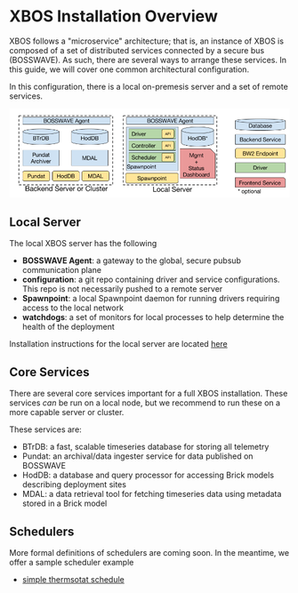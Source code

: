 # XBOS Installation Overview

XBOS follows a "microservice" architecture; that is, an instance of XBOS is composed of a set of distributed services connected by a secure bus (BOSSWAVE).
As such, there are several ways to arrange these services. In this guide, we will cover one common architectural configuration.

In this configuration, there is a local on-premesis server and a set of remote services.

![](/assets/XBOSservices.png)

## Local Server

The local XBOS server has the following

- **BOSSWAVE Agent**: a gateway to the global, secure pubsub communication plane
- **configuration**: a git repo containing driver and service configurations. This repo is not necessarily pushed to a remote server
- **Spawnpoint**: a local Spawnpoint daemon for running drivers requiring access to the local network
- **watchdogs**: a set of monitors for local processes to help determine the health of the deployment

Installation instructions for the local server are located [here](https://docs.xbos.io/local_install.html)

## Core Services

There are several core services important for a full XBOS installation. 
These services *can* be run on a local node, but we recommend to run these on a more capable server or cluster.

These services are:
- BTrDB: a fast, scalable timeseries database for storing all telemetry
- Pundat: an archival/data ingester service for data published on BOSSWAVE
- HodDB: a database and query processor for accessing Brick models describing deployment sites
- MDAL: a data retrieval tool for fetching timeseries data using metadata stored in a Brick model

## Schedulers

More formal definitions of schedulers are coming soon. In the meantime, we offer a sample scheduler example

- [simple thermsotat schedule](https://github.com/SoftwareDefinedBuildings/XBOS/tree/master/apps/sample_schedule)

